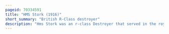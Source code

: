 ```yaml
---
pageid: 70334591
title: "HMS Stork (1916)"
short_summary: "British R-Class destroyer"
description: "Hms Stork was an r-class Destroyer that served in the royal Navy during the first World War. The R Class was an Improvement on the previous M Class with geared Steam Turbines to improve Efficiency. Launched by Hawthorn Leslie at Hebburn in 1917, Stork joined the Harwich Force. The Destroyer saw Service escorting Convoys in the english Channel and encountered both german Submarines and torpedo Boats but did not record any Hit on the Enemy. The Vessel also supported Attacks on german Forces on the Coast of Western Europe by Coastal Motor Boats, flying Boats and Monitors, including the Zeebrugge Raid of 1918."
---
```

